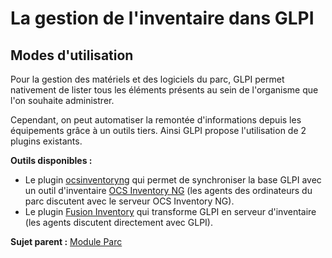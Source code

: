 La gestion de l'inventaire dans GLPI
====================================

Modes d'utilisation
-------------------

Pour la gestion des matériels et des logiciels du parc, GLPI permet nativement de lister tous les éléments présents au sein de l'organisme que l'on souhaite administrer.

Cependant, on peut automatiser la remontée d'informations depuis les équipements grâce à un outils tiers. Ainsi GLPI propose l'utilisation de 2 plugins existants.

**Outils disponibles :**

-   Le plugin [ocsinventoryng](https://forge.indepnet.net/projects/ocsinventoryng)
    qui permet de synchroniser la base GLPI avec un outil d'inventaire [OCS Inventory NG](http://www.ocsinventory-ng.org) (les agents des ordinateurs du parc discutent avec le serveur OCS Inventory NG).
-   Le plugin [Fusion Inventory](http://www.fusioninventory.org) 
qui transforme GLPI en serveur d'inventaire (les agents discutent directement avec GLPI).

**Sujet parent :** [Module Parc](index.php?fr/03_Module_Parc/01_Module_Parc.md "Module Parc de GLPI")
